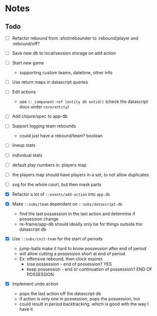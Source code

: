 # Notes

## Todo

- [ ] Refactor rebound from :shot/rebounder to :rebound/player and :rebound/off?
- [ ] Save new db to local/session storage on add action
- [ ] Start new game
    - supporting custom teams, datetime, other info
- [ ] Use return maps in datascript queries
- [ ] Edit actions
    - use `(:_component-ref (entity db entid))` (check the datascript docs under `core/entity`)
- [ ] Add clojure/spec to app-db
- [ ] Support logging team rebounds
    - could just have a rebound/team? boolean
- [ ] lineup stats
- [ ] individual stats
- [ ] default play numbers in :players map
- [ ] the players map should have players in a set, to not allow duplicates
- [ ] svg for the whole court, but then mask parts

- [X] Refactor a lot of `::events/add-action` into `app.db`
- [X] Make `::subs/team` dependent on `::subs/datascript-db`
    - find the last possession in the last action and determine if possession change
    - re-frame/app-db should ideally only be for things outside the datascript db
- [X] Use `::subs/init-team` for the start of periods
    - jump-balls make it hard to know possession after end of period
    - will allow cutting a possession short at end of period
    - Ex: offensive rebound, then clock expires
        - lose possession - end of possession? YES
        - keep possession - end or continuation of possession? END OF POSSESSION
- [X] Implement undo action
    - pops the last action off the datascript db
    - if action is only one in possession, pops the possession, too
    - could result in period backtracking, which is good with the way I have it
